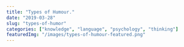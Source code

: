 ```yaml
---
title: "Types of Humour."
date: "2019-03-28"
slug: "types-of-humor"
categories: ["knowledge", "language", "psychology", "thinking"]
featuredImg: "/images/types-of-humour-featured.png"
---
```



